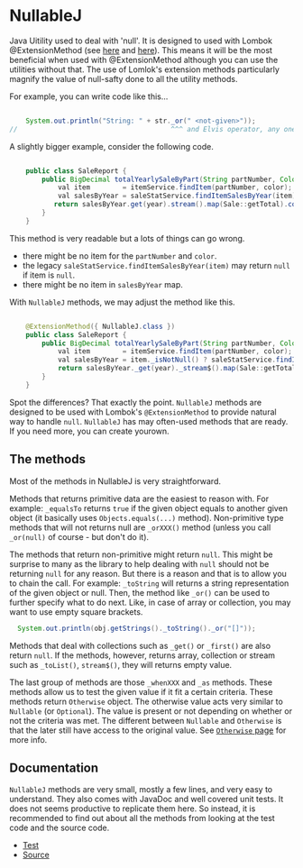 # NullableJ

Java Uitility used to deal with 'null'.
It is designed to used with Lombok @ExtensionMethod (see [here](https://dzone.com/articles/lomboks-extension-methods) and [here](https://projectlombok.org/features/experimental/ExtensionMethod)).
This means it will be the most beneficial when used with @ExtensionMethod
  although you can use the utilities without that.
The use of Lomlok's extension methods particularly magnify the value of null-safty done to all the utility methods.

For example, you can write code like this...

```Java

    System.out.println("String: " + str._or(" <not-given>"));
//                                      ^^^ and Elvis operator, any one?
```

A slightly bigger example, consider the following code.

```Java

    public class SaleReport {
        public BigDecimal totalYearlySaleByPart(String partNumber, Color color, int year) {
            val item        = itemService.findItem(partNumber, color);
            val salesByYear = saleStatService.findItemSalesByYear(item);
           return salesByYear.get(year).stream().map(Sale::getTotal).collect(reducing(ZERO, BigDecimal::add));
        }
    }
```

This method is very readable but a lots of things can go wrong.
* there might be no item for the `partNumber` and `color`.
* the legacy `saleStatService.findItemSalesByYear(item)` may return `null` if item is `null`.
* there might be no item in `salesByYear` map.

With `NullableJ` methods, we may adjust the method like this.

```Java

    @ExtensionMethod({ NullableJ.class })
    public class SaleReport {
        public BigDecimal totalYearlySaleByPart(String partNumber, Color color, int year) {
            val item        = itemService.findItem(partNumber, color);
            val salesByYear = item._isNotNull() ? saleStatService.findItemSalesByYear(item) : null;
            return salesByYear._get(year)._stream$().map(Sale::getTotal).collect(reducing(ZERO, BigDecimal::add));
        }
    }
```

Spot the differences?
That exactly the point.
`NullableJ` methods are designed to be used with Lombok's `@ExtensionMethod` to provide natural way to handle `null`.
`NullableJ` has may often-used methods that are ready.
If you need more, you can create yourown.

## The methods

Most of the methods in NullableJ is very straightforward.

Methods that returns primitive data are the easiest to reason with.
For example: `_equalsTo` returns `true` if the given object equals to another given object (it basically uses `Objects.equals(...)` method).
Non-primitive type methods that will not returns null are `_orXXX()` method (unless you call `_or(null)` of course - but don't do it).

The methods that return non-primitive might return `null`.
This might be surprise to many as the library to help dealing with `null` should not be returning `null` for any reason.
But there is a reason and that is to allow you to chain the call.
For example: `_toString` will returns a string representation of the given object or null.
Then, the method like `_or()` can be used to further specify what to do next.
Like, in case of array or collection,
  you may want to use empty square brackets.

```Java
  System.out.println(obj.getStrings()._toString()._or("[]"));
```

Methods that deal with collections such as `_get()` or `_first()` are also return `null`.
If the methods, however, returns array, collection or stream such as `_toList()`, `stream$()`, they will returns empty value.

The last group of methods are those `_whenXXX` and `_as` methods.
These methods allow us to test the given value if it fit a certain criteria.
These methods return `Otherwise` object.
The otherwise value acts very similar to `Nullable` (or `Optional`).
The value is present or not depending on whether or not the criteria was met.
The different between `Nullable` and `Otherwise` is that the later still have access to the original value.
See [`Otherwise` page](https://github.com/NawaMan/NullableJ/blob/master/docs/Otherwise.md) for more info.


## Documentation

`NullableJ` methods are very small, mostly a few lines, and very easy to understand.
They also comes with JavaDoc and well covered unit tests.
It does not seems productive to replicate them here.
So instead, it is recommended to find out about all the methods from looking at the test code and the source code.

- [Test](https://github.com/NawaMan/NullableJ/blob/master/src/test/java/nawaman/nullable/NullableJTest.java)
- [Source](https://github.com/NawaMan/NullableJ/blob/master/src/main/java/nawaman/nullable/NullableJ.java)


